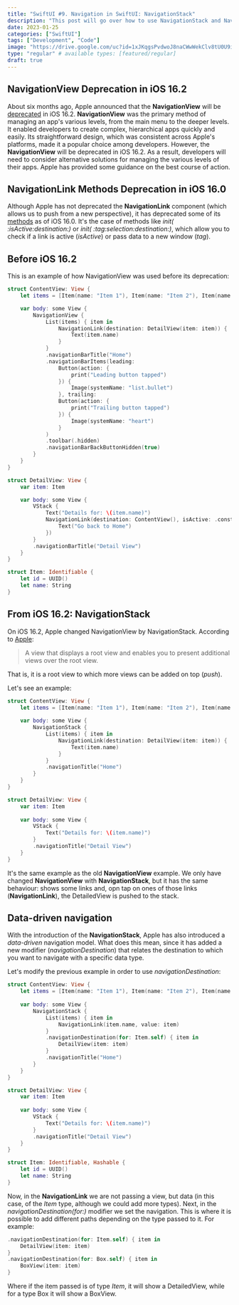 ```yaml
---
title: "SwiftUI #9. Navigation in SwiftUI: NavigationStack"
description: "This post will go over how to use NavigationStack and NavigationLink, which are the two main components for managing the navigation stack and navigating between views in an app. The post describes how to use these components in detail, as well as how to customize their appearance and behavior with built-in modifiers. The guide also includes examples and explanations of how to pass data between views and control navigation programmatically."
date: 2023-01-25
categories: ["SwiftUI"]
tags: ["Development", "Code"]
image: "https://drive.google.com/uc?id=1xJKqgsPvdwoJ8naCWwWekClv8tU0U9i1"
type: "regular" # available types: [featured/regular]
draft: true
---
```


## NavigationView Deprecation in iOS 16.2

About six months ago, Apple announced that the **NavigationView** will be [deprecated](https://developer.apple.com/documentation/swiftui/navigationview) in iOS 16.2. **NavigationView** was the primary method of managing an app's various levels, from the main menu to the deeper levels. It enabled developers to create complex, hierarchical apps quickly and easily. Its straightforward design, which was consistent across Apple's platforms, made it a popular choice among developers.
However, the **NavigationView** will be deprecated in iOS 16.2. As a result, developers will need to consider alternative solutions for managing the various levels of their apps. Apple has provided some guidance on the best course of action.

## NavigationLink Methods Deprecation in iOS 16.0

Although Apple has not deprecated the **NavigationLink** component (which allows us to push from a new perspective), it has deprecated some of its [methods](https://developer.apple.com/documentation/swiftui/navigationlink/init(_:isactive:destination:)-6xw7h) as of iOS 16.0. It's the case of methods like *init( :isActive:destination:)* or *init( :tag:selection:destination:)*, which allow you to check if a link is active (*isActive*) or pass data to a new window (*tag*).
## Before iOS 16.2

This is an example of how NavigationView was used before its deprecation:

```swift
struct ContentView: View {
    let items = [Item(name: "Item 1"), Item(name: "Item 2"), Item(name: "Item 3")]

    var body: some View {
        NavigationView {
            List(items) { item in
                NavigationLink(destination: DetailView(item: item)) {
                    Text(item.name)
                }
            }
            .navigationBarTitle("Home")
            .navigationBarItems(leading:
                Button(action: {
                    print("Leading button tapped")
                }) {
                    Image(systemName: "list.bullet")
                }, trailing:
                Button(action: {
                    print("Trailing button tapped")
                }) {
                    Image(systemName: "heart")
                }
            )
            .toolbar(.hidden)
            .navigationBarBackButtonHidden(true)
        }
    }
}

struct DetailView: View {
    var item: Item

    var body: some View {
        VStack {
            Text("Details for: \(item.name)")
            NavigationLink(destination: ContentView(), isActive: .constant(false), label: {
                Text("Go back to Home")
            })
        }
        .navigationBarTitle("Detail View")
    }
}

struct Item: Identifiable {
    let id = UUID()
    let name: String
}
```

## From iOS 16.2: NavigationStack

On iOS 16.2, Apple changed NavigationView by NavigationStack. According to [Apple](https://developer.apple.com/documentation/swiftui/navigationstack):

> A view that displays a root view and enables you to present additional views over the root view.

That is, it is a root view to which more views can be added on top (*push*).

Let's see an example:

```swift
struct ContentView: View {
    let items = [Item(name: "Item 1"), Item(name: "Item 2"), Item(name: "Item 3")]
    
    var body: some View {
        NavigationStack {
            List(items) { item in
                NavigationLink(destination: DetailView(item: item)) {
                    Text(item.name)
                }
            }
            .navigationTitle("Home")
        }
    }
}

struct DetailView: View {
    var item: Item
    
    var body: some View {
        VStack {
            Text("Details for: \(item.name)")
        }
        .navigationTitle("Detail View")
    }
}
```
It's the same example as the old **NavigationView** example. We only have changed **NavigationView** with **NavigationStack**, but it has the same behaviour: shows some links and, opn tap on ones of those links (**NavigationLink**), the DetailedView is pushed to the stack.

## Data-driven navigation
With the introduction of the **NavigationStack**, Apple has also introduced a *data-driven* navigation model. What does this mean, since it has added a new modifier (*navigationDestination*) that relates the destination to which you want to navigate with a specific data type.

Let's modify the previous example in order to use *navigationDestination*:

```swift
struct ContentView: View {
    let items = [Item(name: "Item 1"), Item(name: "Item 2"), Item(name: "Item 3")]
    
    var body: some View {
        NavigationStack {
            List(items) { item in
                NavigationLink(item.name, value: item)
            }
            .navigationDestination(for: Item.self) { item in
                DetailView(item: item)
            }
            .navigationTitle("Home")
        }
    }
}

struct DetailView: View {
    var item: Item
    
    var body: some View {
        VStack {
            Text("Details for: \(item.name)")
        }
        .navigationTitle("Detail View")
    }
}

struct Item: Identifiable, Hashable {
    let id = UUID()
    let name: String
}
```
Now, in the **NavigationLink** we are not passing a view, but data (in this case, of the *Item* type, although we could add more types).
Next, in the *navigationDestination(for:)* modifier we set the navigation. This is where it is possible to add different paths depending on the type passed to it. For example:

```swift
.navigationDestination(for: Item.self) { item in
    DetailView(item: item)
}
.navigationDestination(for: Box.self) { item in
    BoxView(item: item)
}
```
Where if the item passed is of type *Item*, it will show a DetailedView, while for a type Box it will show a BoxView.
